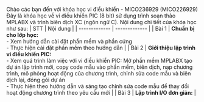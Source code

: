 Chào các bạn đến với khóa học vi điều khiển - MICO236929 (MICO226929)
Đây là khóa học về vi điều khiển PIC (8 bit) sử dụng trình soạn thảo MPLABX và trình biên dịch XC (ngôn ngữ C). Nội dung chi tiết của khóa học như sau:
| STT  | Nội dung |
| ------------- | ------------- |
| Bài 1  | **Chuẩn bị cho lớp học:**<br> - Xem hướng dẫn cài đặt phần mềm và phần cứng<br> - Thực hiện cài đặt phần mềm theo hướng dẫn  |
| Bài 2  | **Giới thiệu lập trình vi điều khiển PIC:**<br>- Xem quá trình làm việc với vi điều khiển PIC: Mở phần mềm MPLABX tạo dự án lập trình mới, copy code mẫu vào phần mềm, biên dịch, nạp chương trình, mô phỏng hoạt động của chương trình, chỉnh sửa code mẫu và biên dịch lại, đóng gói dự án<br> - Thực hiện theo hướng dẫn và sáng tạo chỉnh sửa code mẫu để thay đổi hoạt động chương trình theo yêu cầu mới  |
| Bài 3  | **Lập trình I/O đơn giản:** |
